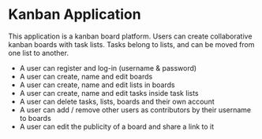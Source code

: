 # Kanban Application

This application is a kanban board platform.
Users can create collaborative kanban boards with task lists.
Tasks belong to lists, and can be moved from one list to another.

- A user can register and log-in (username & password)
- A user can create, name and edit boards
- A user can create, name and edit lists in boards
- A user can create, name and edit tasks inside task lists
- A user can delete tasks, lists, boards and their own account
- A user can add / remove other users as contributors by their username to boards
- A user can edit the publicity of a board and share a link to it